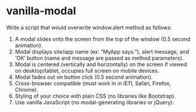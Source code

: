 # vanilla-modal
Write a script that would overwrite window.alert method as follows:
1. A modal slides onto the screen from the top of the window (0.5 second animation).
2. Modal displays site/app name (ex: “MyApp says:”), alert message, and ‘OK’ button (name and message are passed as method parameters).
3. Modal is centered (vertically and horizontally) on the screen if viewed on desktop/tablet, occupies full screen on mobile devices.
4. Modal fades out on button click (0.5 second animation).
5. Cross-browser compatible (must work in in IE11, Safari, Firefox, Chrome).
6. Styling of your choice with plain CSS (no libraries like Bootstrap).
7. Use vanilla JavaScript (no modal-generating libraries or jQuery).
